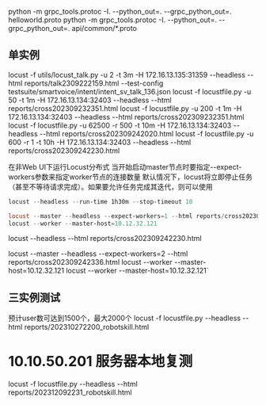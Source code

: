 python -m grpc_tools.protoc -I. --python_out=. --grpc_python_out=. helloworld.proto
python -m grpc_tools.protoc -I. --python_out=. --grpc_python_out=. api/common/*.proto

## 单实例
locust -f utils/locust_talk.py -u 2 -t 3m -H 172.16.13.135:31359 --headless --html reports/talk2309222159.html --test-config testsuite/smartvoice/intent/intent_sv_talk_136.json
locust -f locustfile.py -u 50 -t 1m -H 172.16.13.134:32403 --headless --html reports/cross202309232351.html
locust -f locustfile.py -u 200 -t 1m -H 172.16.13.134:32403 --headless --html reports/cross202309232351.html
locust -f locustfile.py -u 62500 -r 500 -t 10m -H 172.16.13.134:32403 --headless --html reports/cross202309242020.html
locust -f locustfile.py -u 600 -r 1 -t 10h -H 172.16.13.134:32403 --headless --html reports/cross202309242230.html

在非Web UI下运行Locust分布式
当开始启动master节点时要指定--expect-workers参数来指定worker节点的连接数量
默认情况下，locust将立即停止任务（甚至不等待请求完成）。如果要允许任务完成其迭代，则可以使用
```powershell
locust --headless --run-time 1h30m --stop-timeout 10

locust --master --headless --expect-workers=1 --html reports/cross202309242336.html
locust --worker --master-host=10.12.32.121
```
locust --headless --html reports/cross202309242230.html

locust --master --headless --expect-workers=2 --html reports/cross202309242336.html
locust --worker --master-host=10.12.32.121
locust --worker --master-host=10.12.32.121`

## 三实例测试
预计user数可达到1500个，最大2000个
locust -f locustfile.py --headless --html reports/202310272200_robotskill.html
# 10.10.50.201 服务器本地复测
locust -f locustfile.py --headless --html reports/202312092231_robotskill.html